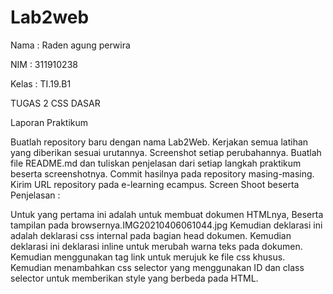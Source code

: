 # Lab2web
Nama : Raden agung perwira

NIM : 311910238

Kelas : TI.19.B1

TUGAS 2 CSS DASAR

Laporan Praktikum

Buatlah repository baru dengan nama Lab2Web.
Kerjakan semua latihan yang diberikan sesuai urutannya.
Screenshot setiap perubahannya.
Buatlah file README.md dan tuliskan penjelasan dari setiap langkah praktikum beserta screenshotnya.
Commit hasilnya pada repository masing-masing.
Kirim URL repository pada e-learning ecampus.
Screen Shoot beserta Penjelasan :

Untuk yang pertama ini adalah untuk membuat dokumen HTMLnya, Beserta tampilan pada browsernya.IMG20210406061044.jpg
Kemudian deklarasi ini adalah deklarasi css internal pada bagian head dokumen.
Kemudian deklarasi ini deklarasi inline untuk merubah warna teks pada dokumen.
Kemudian menggunakan tag link untuk merujuk ke file css khusus.
Kemudian menambahkan css selector yang menggunakan ID dan class selector untuk memberikan style yang berbeda pada HTML.
